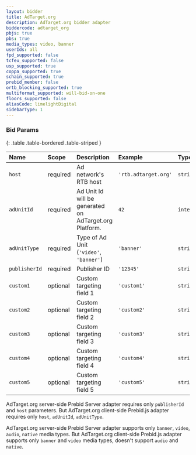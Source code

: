 ```yaml
---
layout: bidder
title: AdTarget.org
description: AdTarget.org bidder adapter
biddercode: adtarget_org
pbjs: true
pbs: true
media_types: video, banner
userIds: all
fpd_supported: false
tcfeu_supported: false
usp_supported: true
coppa_supported: true
schain_supported: true
prebid_member: false
ortb_blocking_supported: true
multiformat_supported: will-bid-on-one
floors_supported: false
aliasCode: limelightDigital
sidebarType: 1
---
```


### Bid Params

{: .table .table-bordered .table-striped }

| Name          | Scope    | Description                                              | Example                | Type      |
|:--------------|:---------|:---------------------------------------------------------|:-----------------------|:----------|
| `host`        | required | Ad network's RTB host                                    | `'rtb.adtarget.org'`   | `string`  |
| `adUnitId`    | required | Ad Unit Id will be generated on AdTarget.org Platform.   | `42`                   | `integer` |
| `adUnitType`  | required | Type of Ad Unit (`'video'`, `'banner'`)                  | `'banner'`             | `string`  |
| `publisherId` | required | Publisher ID                                             | `'12345'`              | `string`  |
| `custom1`     | optional | Custom targeting field 1                                 | `'custom1'`            | `string`  |
| `custom2`     | optional | Custom targeting field 2                                 | `'custom2'`            | `string`  |
| `custom3`     | optional | Custom targeting field 3                                 | `'custom3'`            | `string`  |
| `custom4`     | optional | Custom targeting field 4                                 | `'custom4'`            | `string`  |
| `custom5`     | optional | Custom targeting field 5                                 | `'custom5'`            | `string`  |

AdTarget.org server-side Prebid Server adapter requires only `publisherId` and `host` parameters. But AdTarget.org client-side Prebid.js adapter requires only `host`, `adUnitId`, `adUnitType`.

AdTarget.org server-side Prebid Server adapter supports only `banner`, `video`, `audio`, `native` media types. But AdTarget.org client-side Prebid.js adapter supports only `banner` and `video` media types, doesn't support `audio` and `native`.
